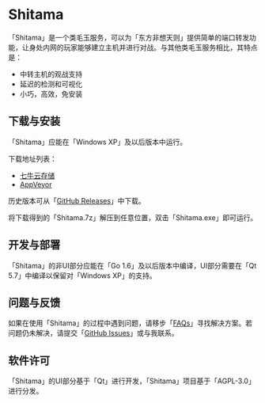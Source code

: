 
# Shitama

「Shitama」是一个类毛玉服务，可以为「东方非想天则」提供简单的端口转发功能，让身处内网的玩家能够建立主机并进行对战。与其他类毛玉服务相比，其特点是：

* 中转主机的观战支持
* 延迟的检测和可视化
* 小巧，高效，免安装

## 下载与安装

「Shitama」应能在「Windows XP」及以后版本中运行。

下载地址列表：

* [七牛云存储](http://orwlb5cqk.bkt.clouddn.com/Shitama.7z)
* [AppVeyor](https://ci.appveyor.com/api/projects/evshiron/shitama/artifacts/dist/Shitama.7z?branch=master)

历史版本可从「[GitHub Releases](https://github.com/evshiron/shitama/releases)」中下载。

将下载得到的「Shitama.7z」解压到任意位置，双击「Shitama.exe」即可运行。

## 开发与部署

「Shitama」的非UI部分应能在「Go 1.6」及以后版本中编译，UI部分需要在「Qt 5.7」中编译以保留对「Windows XP」的支持。

## 问题与反馈

如果在使用「Shitama」的过程中遇到问题，请移步「[FAQs](./docs/zh_CN/FAQs.md)」寻找解决方案。若问题仍未解决，请提交「[GitHub Issues](https://github.com/evshiron/shitama/issues)」或与我联系。

## 软件许可

「Shitama」的UI部分基于「Qt」进行开发，「Shitama」项目基于「AGPL-3.0」进行分发。
